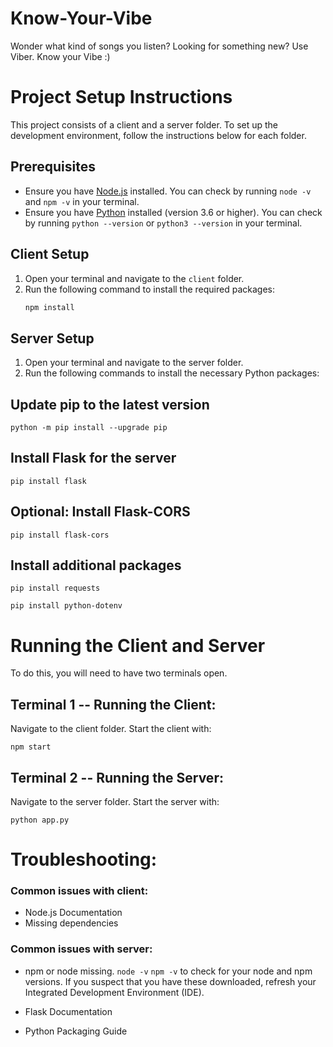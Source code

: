 # Know-Your-Vibe
Wonder what kind of songs you listen? Looking for something new? Use Viber. Know your Vibe :)
# Project Setup Instructions

This project consists of a client and a server folder. To set up the development environment, follow the instructions below for each folder.

## Prerequisites
- Ensure you have [Node.js](https://nodejs.org/) installed. You can check by running `node -v` and `npm -v` in your terminal.
- Ensure you have [Python](https://www.python.org/downloads/) installed (version 3.6 or higher). You can check by running `python --version` or `python3 --version` in your terminal.

## Client Setup
1. Open your terminal and navigate to the `client` folder.
2. Run the following command to install the required packages:
   ```bash
   npm install
   
## Server Setup
1. Open your terminal and navigate to the server folder.
1. Run the following commands to install the necessary Python packages:

## Update pip to the latest version

 ```
python -m pip install --upgrade pip

```

## Install Flask for the server
```
pip install flask
```

## Optional: Install Flask-CORS
```
pip install flask-cors
```

## Install additional packages
```
pip install requests
```
```
pip install python-dotenv
```

# Running the Client and Server
To do this, you will need to have two terminals open.

## Terminal 1 -- Running the Client:
Navigate to the client folder.
Start the client with:
```
npm start
```
## Terminal 2 -- Running the Server:
Navigate to the server folder.
Start the server with:
```
python app.py 
```
# Troubleshooting:
### Common issues with client:
- Node.js Documentation
- Missing dependencies

### Common issues with server:
- npm or node missing.
   ```node -v```
   ```npm -v```
   to check for your node and npm versions.
If you suspect that you have these downloaded, refresh your Integrated Development Environment (IDE).

- Flask Documentation
- Python Packaging Guide

